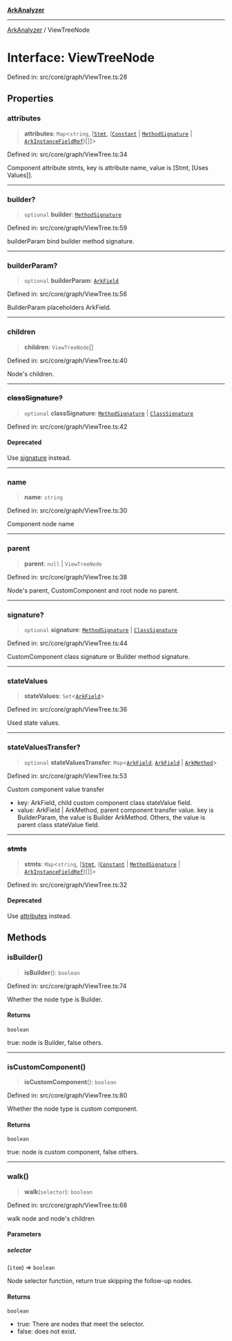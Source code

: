 [**ArkAnalyzer**](../README.md)

***

[ArkAnalyzer](../globals.md) / ViewTreeNode

# Interface: ViewTreeNode

Defined in: src/core/graph/ViewTree.ts:28

## Properties

### attributes

> **attributes**: `Map`\<`string`, \[[`Stmt`](../classes/Stmt.md), ([`Constant`](../classes/Constant.md) \| [`MethodSignature`](../classes/MethodSignature.md) \| [`ArkInstanceFieldRef`](../classes/ArkInstanceFieldRef.md))[]\]\>

Defined in: src/core/graph/ViewTree.ts:34

Component attribute stmts, key is attribute name, value is [Stmt, [Uses Values]].

***

### builder?

> `optional` **builder**: [`MethodSignature`](../classes/MethodSignature.md)

Defined in: src/core/graph/ViewTree.ts:59

builderParam bind builder method signature.

***

### builderParam?

> `optional` **builderParam**: [`ArkField`](../classes/ArkField.md)

Defined in: src/core/graph/ViewTree.ts:56

BuilderParam placeholders ArkField.

***

### children

> **children**: `ViewTreeNode`[]

Defined in: src/core/graph/ViewTree.ts:40

Node's children.

***

### ~~classSignature?~~

> `optional` **classSignature**: [`MethodSignature`](../classes/MethodSignature.md) \| [`ClassSignature`](../classes/ClassSignature.md)

Defined in: src/core/graph/ViewTree.ts:42

#### Deprecated

Use [signature](#signature) instead.

***

### name

> **name**: `string`

Defined in: src/core/graph/ViewTree.ts:30

Component node name

***

### parent

> **parent**: `null` \| `ViewTreeNode`

Defined in: src/core/graph/ViewTree.ts:38

Node's parent, CustomComponent and root node no parent.

***

### signature?

> `optional` **signature**: [`MethodSignature`](../classes/MethodSignature.md) \| [`ClassSignature`](../classes/ClassSignature.md)

Defined in: src/core/graph/ViewTree.ts:44

CustomComponent class signature or Builder method signature.

***

### stateValues

> **stateValues**: `Set`\<[`ArkField`](../classes/ArkField.md)\>

Defined in: src/core/graph/ViewTree.ts:36

Used state values.

***

### stateValuesTransfer?

> `optional` **stateValuesTransfer**: `Map`\<[`ArkField`](../classes/ArkField.md), [`ArkField`](../classes/ArkField.md) \| [`ArkMethod`](../classes/ArkMethod.md)\>

Defined in: src/core/graph/ViewTree.ts:53

Custom component value transfer
- key: ArkField, child custom component class stateValue field.
- value: ArkField | ArkMethod, parent component transfer value.
    key is BuilderParam, the value is Builder ArkMethod.
    Others, the value is parent class stateValue field.

***

### ~~stmts~~

> **stmts**: `Map`\<`string`, \[[`Stmt`](../classes/Stmt.md), ([`Constant`](../classes/Constant.md) \| [`MethodSignature`](../classes/MethodSignature.md) \| [`ArkInstanceFieldRef`](../classes/ArkInstanceFieldRef.md))[]\]\>

Defined in: src/core/graph/ViewTree.ts:32

#### Deprecated

Use [attributes](#attributes) instead.

## Methods

### isBuilder()

> **isBuilder**(): `boolean`

Defined in: src/core/graph/ViewTree.ts:74

Whether the node type is Builder.

#### Returns

`boolean`

true: node is Builder, false others.

***

### isCustomComponent()

> **isCustomComponent**(): `boolean`

Defined in: src/core/graph/ViewTree.ts:80

Whether the node type is custom component.

#### Returns

`boolean`

true: node is custom component, false others.

***

### walk()

> **walk**(`selector`): `boolean`

Defined in: src/core/graph/ViewTree.ts:68

walk node and node's children

#### Parameters

##### selector

(`item`) => `boolean`

Node selector function, return true skipping the follow-up nodes.

#### Returns

`boolean`

- true: There are nodes that meet the selector.
 - false: does not exist.
